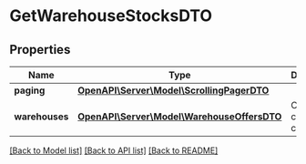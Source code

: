# GetWarehouseStocksDTO

## Properties
Name | Type | Description | Notes
------------ | ------------- | ------------- | -------------
**paging** | [**OpenAPI\Server\Model\ScrollingPagerDTO**](ScrollingPagerDTO.md) |  | [optional] 
**warehouses** | [**OpenAPI\Server\Model\WarehouseOffersDTO**](WarehouseOffersDTO.md) | Страница списка складов. | 

[[Back to Model list]](../README.md#documentation-for-models) [[Back to API list]](../README.md#documentation-for-api-endpoints) [[Back to README]](../README.md)


